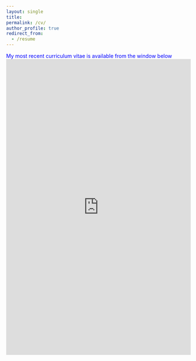 ```yaml
---
layout: single
title: 
permalink: /cv/
author_profile: true
redirect_from:
  - /resume
---
```

 <span style="color:blue">My most recent curriculum vitae is available from the window below</span>
<embed src="https://KensleyBlaise.github.io/assets/files/CV of Kensley Blaise.pdf" width="500" height="800" type='application/pdf'>



